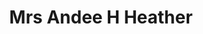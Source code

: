 ---
layout: layouts/profile.liquid
title: Mrs Andee H Heather
id: andeeheather56
prefix: Mrs
first: Andee
middle: H
last: Heather
suffix: 
email: 
currentTitle: CEO
currentOrg: Challenger Inc.
bio: Andee Harris is the CEO of Challenger, a global provider of training, technology and consulting in sales, marketing, and customer service. In her role, she focuses on expanding the company’s market share, improving brand visibility, and growing revenue.<br /><br />Andee Harris is the former founder and CEO of Franklin Heritage, private equity firm that invests in cutting-edge technology and manufacturing. A proven leader, Harris brings more than two decades of experience in growing and scaling service and technology businesses. She has previously led multiple companies, both as CEO and Senior Vice President, through periods of rapid revenue growth, significant fundraising, and successful acquisition. These companies include Highground (acquired by Vista Equity Partners), TMBC (acquired by ADP), Syndio and Emerging Solutions (acquired by Emtec). Harris is also a faculty member at Northwestern University’s Kellogg School of Management where she teaches students how to lead and launch startups as part of the MBA Entrepreneurship program.<br /><br />Andee was named as one of the city's most successful technology entrepreneurs by Crain's Chicago Business and nominated by the Illinois Technology as a Prominent Woman in Tech 2015, 2016, 2017, and her organization was awarded Best Company Culture in 2018.<br /><br />Andee is Director and board member for CTSI as well as an Executive Advisor to Wind Point Partners, a private equity investment firm that partners with top caliber executives to acquire well-positioned middle market businesses where it can establish a clear path to value creation.<br /><br />Andee is passionate about community and service, and is a board member of Chicago Ideas Week and Lurie Children's Hospital Founders Board. She is an active member of the Chicago Economics Club and YPO Chicago Chapter.
linkedin: https://www.linkedin.com/in/andeeharris/
tiktok: 
twitter: 
aboutme: 
insta: 
orgURL: www.challengerinc.com
snapchat: 
personalURL: 
smallHeadshotURL: assets/images/headshots/Harris_Andee%20copy%203_converted_scaled.avif
originalHeadshotURL: assets/images/headshots/Harris_Andee%20copy%203_converted_scaled.avif
tags-experience: 
    - B2B
    - Business Development
    - Digital Transformation
    - Global
    - International
    - Mergers & Acquisitions
    - Marketing
    - P&L&#58; $0-$500M
    - Private Companies
    - Transformational and Growth
    - Turnaround
    - SAAS
    - Business Development
    - Corporate Development
    - Global
    - HR / Human Resources
    - International
    - Mergers & Acquisitions
    - Marketing
    - P&L&#58; $0-$500M
    - Private Companies
    - Public Companies
    - Turnaround
    - Venture Capital
tags-current-industries: 
    - Consulting
    - Educational Services
    - Executive Recruitment/Transition
    - Food Manufacturing
    - Marketing/Sales
    - Other Information Services
    - Private Equity
    - Technology
tags-current-position: 
    - CEO / Chief Executive Officer
    - CMO / Chief Marketing Officer
    - EVP / Executive Vice President
    - Founder
    - SVP / Senior Vice President
tags-past-industries: 
    - Consulting
    - Data Processing, Hosting, and Related Services
    - Executive Recruitment/Transition
    - Fabricated Metal Product Manufacturing
    - Marketing/Sales
    - Other Information Services
    - Private Equity
    - Professional and Business Services
    - Technology
    - Venture Capital
tags-past-position: 
    - CEO / Chief Executive Officer
tags-current-board-service: 
    - Corporate Private
    - Nonprofit
    - VC
    - Private Equity
tags-past-board-service: 
    - Corporate Private
    - Nonprofit
    - VC
boards-current-corporate-private: 
    - CTSI, Director Board Member
    - Bonfire, Advisor
boards-current-corporate-public: 
boards-current-nonprofit: 
    - Robert H Lurie Hospital Founders Board, Member
    - Chicago Ideas Week, Member
    - YPO Chicago Membership, Chair
boards-current-privateequity: 
    - CTSI, Director Board Member
    - Wind Point Partners, Executive Advisor
boards-current-spac: 
boards-current-vc: 
    - Bonfire, Advisor
boards-past-corporate-private: 
    - PeopleFoundry, 
    - Verb, 
boards-past-corporate-public: 
boards-past-nonprofit: 
    - Lumity, Chair
boards-past-privateequity: 
boards-past-spac: 
boards-past-vc: 
    - Verb, Advisor
---